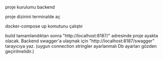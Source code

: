 proje kurulumu backend

proje dizinini terminalde aç

 docker-compose up komutunu çalıştır

build tamamlandıktan sonra "http://localhost:8187/" adresinde proje ayakta olacak. Backend swagger'a ulaşmak için "http://localhost:8187/swagger" tarayıcıya yaz.
(uygun connection stringler ayarlanmalı Db ayarları gözden geçirilmelidir.)
